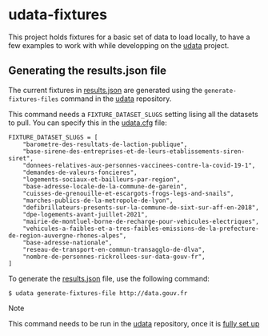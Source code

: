 # udata-fixtures

This project holds fixtures for a basic set of data to load locally,
to have a few examples to work with while developping on the
[udata](https://github.com/opendatateam/udata) project.

## Generating the results.json file



The current fixtures in [results.json](results.json) are generated using the
`generate-fixtures-files` command in the
[udata](https://github.com/opendatateam/udata) repository.

This command needs a `FIXTURE_DATASET_SLUGS` setting lising all the datasets
to pull. You can specify this in the
[udata.cfg](https://udata.readthedocs.io/en/stable/getting-started/#configure-udata)
file:

```
FIXTURE_DATASET_SLUGS = [
    "barometre-des-resultats-de-laction-publique",
    "base-sirene-des-entreprises-et-de-leurs-etablissements-siren-siret",
    "donnees-relatives-aux-personnes-vaccinees-contre-la-covid-19-1",
    "demandes-de-valeurs-foncieres",
    "logements-sociaux-et-bailleurs-par-region",
    "base-adresse-locale-de-la-commune-de-garein",
    "cuisses-de-grenouille-et-escargots-frogs-legs-and-snails",
    "marches-publics-de-la-metropole-de-lyon",
    "defibrillateurs-presents-sur-la-commune-de-sixt-sur-aff-en-2018",
    "dpe-logements-avant-juillet-2021",
    "mairie-de-montluel-borne-de-recharge-pour-vehicules-electriques",
    "vehicules-a-faibles-et-a-tres-faibles-emissions-de-la-prefecture-de-region-auvergne-rhones-alpes",
    "base-adresse-nationale",
    "reseau-de-transport-en-commun-transagglo-de-dlva",
    "nombre-de-personnes-rickrollees-sur-data-gouv-fr",
]
```

To generate the [results.json](results.json) file, use the following command:

```
$ udata generate-fixtures-file http://data.gouv.fr
```

> [!NOTE]
> This command needs to be run in the [udata](https://github.com/opendatateam/udata)
> repository, once it is [fully set up](https://udata.readthedocs.io/en/stable/getting-started/)
